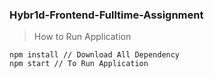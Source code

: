 ### Hybr1d-Frontend-Fulltime-Assignment


> How to Run Application
```
npm install // Download All Dependency
npm start // To Run Application
```